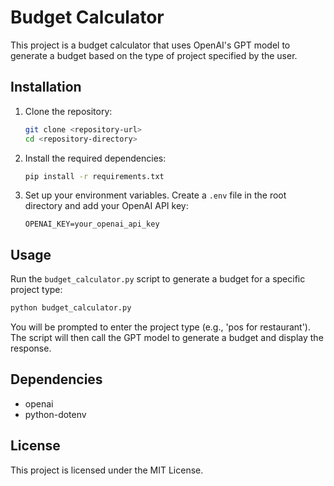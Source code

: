 # Budget Calculator

This project is a budget calculator that uses OpenAI's GPT model to generate a budget based on the type of project specified by the user.

## Installation

1. Clone the repository:
   ```bash
   git clone <repository-url>
   cd <repository-directory>
   ```

2. Install the required dependencies:
   ```bash
   pip install -r requirements.txt
   ```

3. Set up your environment variables. Create a `.env` file in the root directory and add your OpenAI API key:
   ```
   OPENAI_KEY=your_openai_api_key
   ```

## Usage

Run the `budget_calculator.py` script to generate a budget for a specific project type:

```bash
python budget_calculator.py
```

You will be prompted to enter the project type (e.g., 'pos for restaurant'). The script will then call the GPT model to generate a budget and display the response.

## Dependencies

- openai
- python-dotenv

## License

This project is licensed under the MIT License.
